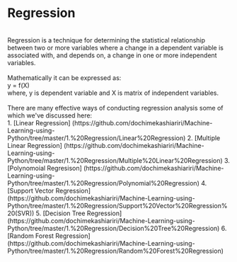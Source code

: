 # Regression
<br>
Regression is a technique for determining the statistical relationship between two or more variables where a change in a dependent variable is associated with, and depends on, a change in one or more independent variables. <br>
<br>
Mathematically it can be expressed as: <br>
y = f(X) 
<br>where, y is dependent variable and X is matrix of independent variables.<br>
<br>
There are many effective ways of conducting regression analysis some of which we've discussed here:<br>
1. [Linear Regression] (https://github.com/dochimekashiariri/Machine-Learning-using-Python/tree/master/1.%20Regression/Linear%20Regression)
2. [Multiple Linear Regression] (https://github.com/dochimekashiariri/Machine-Learning-using-Python/tree/master/1.%20Regression/Multiple%20Linear%20Regression)
3. [Polynomoial Regresison] (https://github.com/dochimekashiariri/Machine-Learning-using-Python/tree/master/1.%20Regression/Polynomial%20Regression)
4. [Support Vector Regression] (https://github.com/dochimekashiariri/Machine-Learning-using-Python/tree/master/1.%20Regression/Support%20Vector%20Regression%20(SVR))
5. [Decision Tree Regression] (https://github.com/dochimekashiariri/Machine-Learning-using-Python/tree/master/1.%20Regression/Decision%20Tree%20Regression)
6. [Random Forest Regression] (https://github.com/dochimekashiariri/Machine-Learning-using-Python/tree/master/1.%20Regression/Random%20Forest%20Regression)
